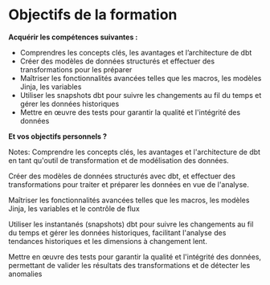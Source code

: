 <!-- .slide -->

# Objectifs de la formation

**Acquérir les compétences suivantes :**

- Comprendres les concepts clés, les avantages et l’architecture de dbt
- Créer des modèles de données structurés et effectuer des transformations pour les préparer
- Maîtriser les fonctionnalités avancées telles que les macros, les modèles Jinja, les variables
- Utiliser les snapshots dbt pour suivre les changements au fil du temps et gérer les données historiques
- Mettre en œuvre des tests pour garantir la qualité et l'intégrité des données

**Et vos objectifs personnels ?**

Notes:
Comprendre les concepts clés, les avantages et l'architecture de dbt en tant qu'outil de transformation et de modélisation des données.

Créer des modèles de données structurés avec dbt, et effectuer des transformations pour traiter et préparer les données en vue de l'analyse.

Maîtriser les fonctionnalités avancées telles que les macros, les modèles Jinja, les variables et le contrôle de flux

Utiliser les instantanés (snapshots) dbt pour suivre les changements au fil du temps et gérer les données historiques, facilitant l'analyse des tendances historiques et les dimensions à changement lent.

Mettre en œuvre des tests pour garantir la qualité et l'intégrité des données, permettant de valider les résultats des transformations et de détecter les anomalies
